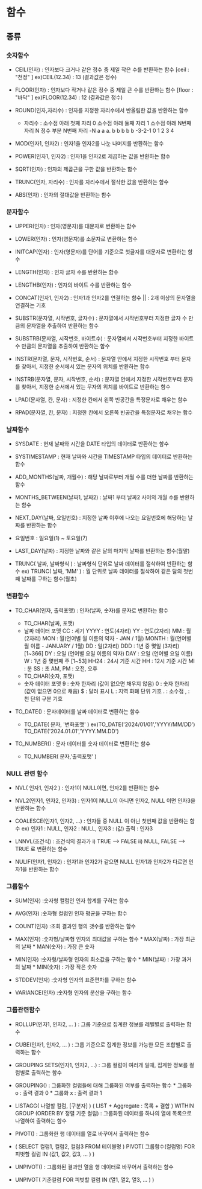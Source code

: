 # 함수

## 종류

### 숫자함수
 - CEIL(인자)       : 인자보다 크거나 같은 정수 중 제일 작은 수를 반환하는 함수
  [ceil : "천정" ]   ex)CEIL(12.34) : 13 (결과값은 정수)

 - FLOOR(인자)       : 인자보다 작거나 같은 정수 중 제일 큰 수를 반환하는 함수
  [floor : "바닥" ]   ex)FLOOR(12.34) : 12 (결과값은 정수)

 - ROUND(인자,자리수)       : 인자를 지정한 자리수에서 반올림한 값을 반환하는 함수
    * 자리수 : 소수점 아래 첫째 자리 0
              소수점 아래 둘째 자리 1
              소수점 아래 N번째 자리 N
              정수 부분 N번째 자리 -N
              a a a. b b b b b
              -3-2-1 0 1 2 3 4

- MOD(인자1, 인자2)     : 인자1을 인자2를 나눈 나머지를 반환하는 함수
- POWER(인자1, 인자2)   : 인자1을 인자2로 제곱하는 값을 반환하는 함수
- SQRT(인자)            : 인자의 제곱근을 구한 값을 반환하는 함수
- TRUNC(인자, 자리수)   : 인자를 자리수에서 절삭한 값을 반환하는 함수
- ABS(인자)             : 인자의 절대값을 반환하는 함수


### 문자함수
- UPPER(인자)       : 인자(영문자)를 대문자로 변환하는 함수
- LOWER(인자)       : 인자(영문자)를 소문자로 변환하는 함수
- INITCAP(인자)       : 인자(영문자)를 단어를 기준으로 첫글자를 대문자로 변환하는 함수

- LENGTH(인자)       : 인자 글자 수를 반환하는 함수
- LENGTHB(인자)       : 인자의 바이트 수를 반환하는 함수

- CONCAT(인자1, 인자2)  : 인자1과 인자2를 연결하는 함수
    ||                  : 2개 이상의 문자열을 연결하는 기호

- SUBSTR(문자열, 시작변호, 글자수)
: 문자열에서 시작번호부터 지정한 글자 수 만큼의 문자열을 추출하여 반환하는 함수

- SUBSTRB(문자열, 시작번호, 바이트수)
: 문자열에서 시작번호부터 지정한 바이트 수 만큼의 문자열을 추출하여 반환하는 함수

- INSTR(문자열, 문자, 시작번호, 순서)
: 문자열 안에서 지정한 시작번호 부터 문자를 찾아서,
  지정한 순서에서 있는 문자의 위치를 반환하는 함수

- INSTRB(문자열, 문자, 시작번호, 순서)
: 문자열 안에서 지정한 시작번호부터 문자를 찾아서,
  지정한 순서에서 있는 무자의 위치를 바이트로 반환하는 함수

- LPAD(문자열, 칸, 문자) : 지정한 칸에서 왼쪽 빈공간을 특정문자로 채우는 함수
- RPAD(문자열, 칸, 문자) : 지정한 칸에서 오른쪽 빈공간을 특정문자로 채우는 함수

### 날짜함수
- SYSDATE
: 현재 날짜와 시간을 DATE 타입의 데이터로 반환하는 함수

- SYSTIMESTAMP
: 현재 날짜와 시간을 TIMESTAMP 타입의 데이터로 반환하는 함수

- ADD_MONTHS(날짜, 개월수)
: 해당 날짜로부터 개월 수를 더한 날짜를 반환하는 함수

- MONTHS_BETWEEN(날짜1, 날짜2)
: 날짜1 부터 날짜2 사이의 개월 수를 반환하는 함수

- NEXT_DAY(날짜, 요일번호)
: 지정한 날짜 이후에 나오는 요일번호에 해당하는 날짜를 반환하는 함수
* 요일번호 : 일요일(1) ~ 토요일(7)

- LAST_DAY(날짜)
: 지정한 날짜와 같은 달의 마지막 날짜를 반환하는 함수(월말)

- TRUNC( 날짜, 날짜형식 )
: 날짜형식 단위로 날짜 데이터를 절삭하여 반환하는 함수
ex) TRUNC( 날짜, 'MM' )
    : 월 단위로 날짜 데이터를 절삭하여 같은 달의 첫번째 날짜를 구하는 함수(월초)

### 변환함수

- TO_CHAR(인자, 출력포맷) : 인자(날짜, 숫자)를 문자로 변환하는 함수

    * TO_CHAR(날짜, 포맷)
    - 날짜 데이터 포맷
    CC          :       세기
    YYYY        :       연도(4자리)
    YY          :       연도(2자리)
    MM          :       월(2자리)
    MON         :       월(언어별 월 이름의 약자 - JAN / 1월)
    MONTH       :       월(언어별 월 이름 - JANUARY / 1월)
    DD          :       일(2자리)
    DDD         :       1년 중 몇일 (3자리) [1~366]
    DY          :       요일 (언어별 요일 이름의 약자)
    DAY         :       요일 (언어별 요일 이름)
    W           :       1년 중 몇번째 주 [1~53]
    HH24        :       24시 기준 시간
    HH          :       12시 기준 시간
    MI          :       분
    SS          :       초
    AM, PM      :       오전, 오후

    * TO_CHAR(숫자, 포맷)
    - 숫자 데이터 포맷
    9           :       숫자 한자리 (값이 없으면 채우지 않음)
    0           :       숫자 한자리 (값이 없으면 0으로 채움)
    $           :       달러 표시
    L           :       지역 화폐 단위 기호
    .           :       소수점
    ,           :       천 단위 구분 기호

- TO_DATE()     : 문자데이터를 날짜 데이터로 변환하는 함수
    * TO_DATE( 문자, '변화포맷' )
      ex)TO_DATE('2024/01/01','YYYY/MM/DD')
         TO_DATE('2024.01.01','YYYY.MM.DD')

- TO_NUMBER()   : 문자 데이터를 숫자 데이터로 변환하는 함수
    * TO_NUMBER( 문자,'출력포맷' )

### NULL 관련 함수
- NVL( 인자1, 인자2 )
    : 인자1이 NULL이면, 인자2를 반환하는 함수

- NVL2(인자1, 인자2, 인자3)
    : 인자1이 NULL이 아니면 인자2, NULL 이면 인자3을 반환하는 함수

- COALESCE(인자1, 인자2, ...)
    : 인자들 중 NULL 이 아닌 첫번째 값을 반환하는 함수
     ex) 인자1 : NULL, 인자2 : NULL, 인자3 : (값)
      출력 : 인자3

- LNNVL(조건식)
    : 조건식의 결과가
     i)  TRUE --> FALSE
     ii) NULL, FALSE --> TRUE 로 변환하는 함수

- NULIF(인자1, 인자2)
    : 인자1과 인자2가 같으면 NULL
      인자1과 인자2가 다르면 인자1을 반환하는 함수

### 그룹함수
- SUM(인자)         :숫자형 컬럼인 인자 합계를 구하는 함수
- AVG(인자)         :숫자형 컬럼인 인자 평균을 구하는 함수
- COUNT(인자)       :조회 결과인 행의 갯수를 반환하는 함수
- MAX(인자)         :숫자형/날짜형 인자의 최대값을 구하는 함수
                    * MAX(날짜)     : 가장 최근의 날짜
                    * MAN(숫자)     : 가장 큰 숫자

- MIN(인자)         :숫자형/날짜형 인자의 최소값을 구하는 함수
                    * MIN(날짜)     : 가장 과거의 날짜
                    * MIN(숫자)     : 가장 작은 숫자

- STDDEV(인자)      :숫자형 인자의 표준편차를 구하는 함수
- VARIANCE(인자)    :숫자형 인자의 분산을 구하는 함수

### 그룹관련함수
- ROLLUP(인자1, 인자2, ... )
    : 그룹 기준으로 집계한 정보를 레벨별로 출력하는 함수

- CUBE(인자1, 인자2, ... )
    : 그룹 기준으로 집계한 정보를 가능한 모든 조합별로 출력하는 함수

- GROUPING SETS(인자1, 인자2, ...)
    : 그룹 컬럼이 여러개 일때, 집계한 정보를 컬럼별로 출력하는 함수

- GROUPING()
    : 그룹화한 컬럼들에 대해 그룹화된 여부를 출력하는 함수
        * 그룹화 o : 출력 결과 0
        * 그룹화 x : 출력 결과 1

- LISTAGG( 나열할 컬럼, [구분자] )
  ( LIST + Aggregate : 목록 + 결합 )
  WITHIN GROUP (ORDER BY 정렬 기준 컬럼)
  : 그룹화된 데이터를 하나의 열에 목록으로 나열하여 출력하는 함수

- PIVOT()
: 그룹화한 행 데이터를 열로 바꾸어서 출력하는 함수
* (
    SELECT 컬럼1, 컬럼2, 컬럼3
    FROM 테이블명
  )
  PIVOT(
        그룹함수(컬럼명)
        FOR 피벗할 컬럼 IN (값1, 값2, 값3, ... )
  )

- UNPIVOT()
: 그룹화된 결과인 열을 행 데이터로 바꾸어서 출력하는 함수
* UNPIVOT(
    기준컬럼
    FOR 피벗할 컬럼 IN (열1, 열2, 열3, ... )
)